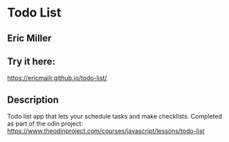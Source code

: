 # Todo List 

## Eric Miller

## Try it here:

https://ericmailr.github.io/todo-list/

## Description

Todo list app that lets your schedule tasks and make checklists. 
Completed as part of the odin project: https://www.theodinproject.com/courses/javascript/lessons/todo-list

